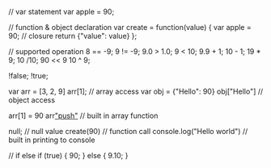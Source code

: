 // var statement
var apple = 90;

// function & object declaration
var create = function(value) {
  var apple = 90; // closure
  return {"value": value}
};

// supported operation
8 == -9;
9 != -9;
9.0 > 1.0;
9 < 10;
9.9 + 1;
10 - 1;
19 * 9;
10 /10;
90 << 9
10 ^ 9;

!false;
!true;

var arr = [3, 2, 9]
arr[1]; // array access
var obj = {"Hello": 90}
obj["Hello"] // object access

arr[1] = 90
arr["push"](90) // built in array function

null; // null value
create(90) // function call
console.log("Hello world") // built in printing to console

// if else
if (true) {
  90;
} else {
  9.10;
}